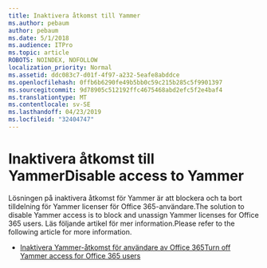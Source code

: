 ```yaml
---
title: Inaktivera åtkomst till Yammer
ms.author: pebaum
author: pebaum
ms.date: 5/1/2018
ms.audience: ITPro
ms.topic: article
ROBOTS: NOINDEX, NOFOLLOW
localization_priority: Normal
ms.assetid: ddc083c7-d01f-4f97-a232-5eafe8abddce
ms.openlocfilehash: 0ffb6b6290fe49b5bb0c59c215b285c5f9901397
ms.sourcegitcommit: 9d78905c512192ffc4675468abd2efc5f2e4baf4
ms.translationtype: MT
ms.contentlocale: sv-SE
ms.lasthandoff: 04/23/2019
ms.locfileid: "32404747"
---
```

# <a name="disable-access-to-yammer"></a><span data-ttu-id="5692c-102">Inaktivera åtkomst till Yammer</span><span class="sxs-lookup"><span data-stu-id="5692c-102">Disable access to Yammer</span></span>

<span data-ttu-id="5692c-103">Lösningen på inaktivera åtkomst för Yammer är att blockera och ta bort tilldelning för Yammer licenser för Office 365-användare.</span><span class="sxs-lookup"><span data-stu-id="5692c-103">The solution to disable Yammer access is to block and unassign Yammer licenses for Office 365 users.</span></span> <span data-ttu-id="5692c-104">Läs följande artikel för mer information.</span><span class="sxs-lookup"><span data-stu-id="5692c-104">Please refer to the following article for more information.</span></span>
  
- [<span data-ttu-id="5692c-105">Inaktivera Yammer-åtkomst för användare av Office 365</span><span class="sxs-lookup"><span data-stu-id="5692c-105">Turn off Yammer access for Office 365 users</span></span>](https://support.office.com/article/1f79bfad-f713-4143-aa5d-5584985ce53a)
    

